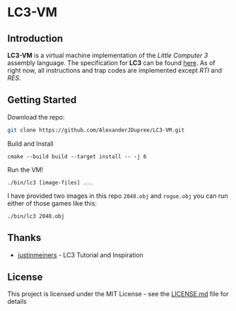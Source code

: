 # LC3-VM

## Introduction

**LC3-VM** is a virtual machine implementation of the *Little Computer 3* assembly language. The specification for **LC3** can be found [here](https://justinmeiners.github.io/lc3-vm/supplies/lc3-isa.pdf). As of right now, all instructions and trap 
codes are implemented except *RTI* and *RES*.

## Getting Started

Download the repo:

```bash
git clone https://github.com/AlexanderJDupree/LC3-VM.git
```

Build and Install
```
cmake --build build --target install -- -j 6
```

Run the VM! 
```
./bin/lc3 [image-files] ...
```

I have provided two images in this repo `2048.obj` and `rogue.obj` you can 
run either of those games like this:

```
./bin/lc3 2048.obj
```

## Thanks

* [justinmeiners](https://github.com/justinmeiners/lc3-vm) - LC3 Tutorial and Inspiration

## License

This project is licensed under the MIT License - see the [LICENSE.md](https://raw.githubusercontent.com/AlexanderJDupree/lc3-virtual-machine/master/LICENSE) file for details
